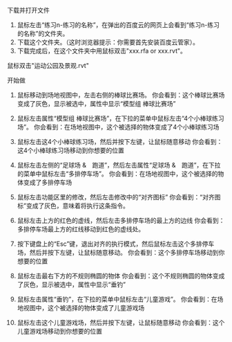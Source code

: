 下载并打开文件

1. 鼠标左击“练习n-练习的名称”，在弹出的百度云的网页上会看到“练习n-练习的名称”的文件夹。
2. 下载这个文件夹。（这时浏览器提示：你需要首先安装百度云管家）。
3. 下载完成后，在这个文件夹中用鼠标双击"xxx.rfa or xxx.rvt"。

鼠标双击"运动公园及景观.rvt"

开始做

1. 鼠标移动到场地视图中，左击右侧的棒球比赛场。
你会看到：这个棒球比赛场变成了灰色，显示被选中，属性中显示“模型组 棒球比赛场”

2. 鼠标左击属性“模型组 棒球比赛场”，在下拉的菜单中鼠标左击“4个小棒球练习场”。
你会看到：在场地视图中，这个被选择的物体变成了4个小棒球练习场

3. 鼠标左击这4个小棒球练习场，然后并按下左键，让鼠标随意移动
你会看到：这4个小棒球练习场移动到你想要的位置

4. 鼠标左击左侧的“足球场 &　跑道”，然后左击属性“足球场 &　跑道”，在下拉的菜单中鼠标左击“多排停车场”。
你会看到：在场地视图中，这个被选择的物体变成了多排停车场

5. 鼠标左击功能区里的修改，然后左击修改中的“对齐图标”
你会看到：“对齐图标”变成了灰色，意味着将执行这条指令。

6. 鼠标左击上方的红色的虚线，然后左击多排停车场的最上方的边线
你会看到：多排停车场最上方的红线移动到红色的虚线处。

7. 按下键盘上的“Esc”键，退出对齐的执行模式，然后鼠标左击这个多排停车场，然后并按下左键，让鼠标随意移动。
你会看到：这个多排停车场移动到你想要的位置

8. 鼠标左击最右下方的不规则椭圆的物体
你会看到：这个不规则椭圆的物体变成了灰色，显示被选中，属性中显示“垂钓”

9. 鼠标左击属性“垂钓”，在下拉的菜单中鼠标左击“儿童游戏”。
你会看到：在场地视图中，这个被选择的物体变成了儿童游戏场

10. 鼠标左击这个儿童游戏场，然后并按下左键，让鼠标随意移动
你会看到：这个儿童游戏场移动到你想要的位置

